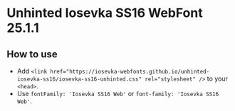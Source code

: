 # Unhinted Iosevka SS16 WebFont 25.1.1

## How to use

- Add `<link href="https://iosevka-webfonts.github.io/unhinted-iosevka-ss16/iosevka-ss16-unhinted.css" rel="stylesheet" />` to your `<head>`.
- Use `fontFamily: 'Iosevka SS16 Web'` or `font-family: 'Iosevka SS16 Web'`.
